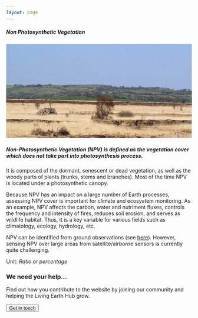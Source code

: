 ```yaml
---
layout: page
---
```


<!-- Content-section-start -->
<div class="container">
    <div class="row">
        <div class="col-12 mt-60">
            <h5 class="common-title">Non Photosynthetic Vegetation</h5>
        </div>
        <div class="col-xs-12 col-sm-12 col-ms-9 col-lg-9 col-xl-9 col-xxl-9">
            <div class="common-image pb-5">
                <img src="/assets/img/wales/big/non-photosynthetic-vegetation.jpg" class="img-fluid" alt="Non Photosynthetic Vegetation">
            </div>
            <div class="pb-5">
                <h5 class="font-weight-bold">Non-Photosynthetic Vegetation (NPV) is defined as the vegetation cover which does not take part into photosynthesis process.</h5>
                <div class="pt-4">
                    <p>It is composed of the dormant, senescent or dead vegetation, as well as the woody parts of plants (trunks, stems and branches). Most of the time NPV is located under a photosynthetic canopy.</p>
                    <p>Because NPV has an impact on a large number of Earth processes, assessing NPV cover is important for climate and ecosystem monitoring. As an example, NPV affects the carbon, water and nutriment fluxes, controls the frequency and intensity of fires, reduces soil erosion, and serves as wildlife habitat. Thus, it is a key variable for various fields such as climatology, ecology, hydrology, etc.</p>
                    <p>NPV can be identified from ground observations (see <a href="https://livingearth.aber.ac.uk/data/ground-measurements/technics/non-photosynthetic-vegetation-ground-measurements/" target="_blank">here</a>). However, sensing NPV over large areas from satellite/airborne sensors is currently quite challenging.</p>
                    <p>Unit: <i>Ratio or percentage</i></p>
                </div>
            </div>
        </div>
    </div>
</div>
<!-- Content-section-end -->

<!-- get-in-section-Start -->
<div class="container mb-100">
    <div class="get-in-section-main">
        <div class="get-in-section-dsc">
            <h3>We need your help&hellip;</h3>
            <p>Find out how you contribute to the website by joining our community and helping the Living Earth Hub grow.</p>
        </div>
        <button type="button"><a href="/contact/">Get in touch</a></button>
    </div>
</div>
<!-- get-in-section-End -->
